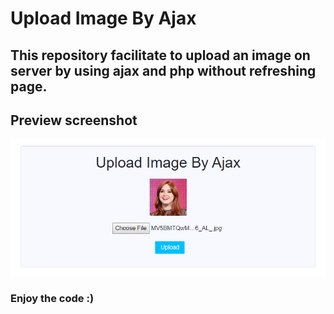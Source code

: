 # Upload Image By Ajax

## This repository facilitate to upload an image on server by using ajax and php without refreshing page.

## Preview screenshot
![alt text](https://github.com/kamleshwebtech/upload-image-by-ajax/blob/master/preview.png "Upload an image on server by using ajax and php")

### Enjoy the code :)